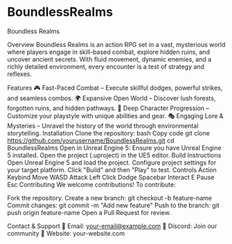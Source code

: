 # BoundlessRealms
Boundless Realms

Overview
Boundless Realms is an action RPG set in a vast, mysterious world where players engage in skill-based combat, explore hidden ruins, and uncover ancient secrets. With fluid movement, dynamic enemies, and a richly detailed environment, every encounter is a test of strategy and reflexes.

Features
🎮 Fast-Paced Combat – Execute skillful dodges, powerful strikes, and seamless combos.
🌍 Expansive Open World – Discover lush forests, forgotten ruins, and hidden pathways.
🏹 Deep Character Progression – Customize your playstyle with unique abilities and gear.
🎭 Engaging Lore & Mysteries – Unravel the history of the world through environmental storytelling.
Installation
Clone the repository:
bash
Copy code
git clone https://github.com/yourusername/BoundlessRealms.git
cd BoundlessRealms
Open in Unreal Engine 5:
Ensure you have Unreal Engine 5 installed.
Open the project (.uproject) in the UE5 editor.
Build Instructions
Open Unreal Engine 5 and load the project.
Configure project settings for your target platform.
Click "Build" and then "Play" to test.
Controls
Action	Keybind
Move	WASD
Attack	Left Click
Dodge	Spacebar
Interact	E
Pause	Esc
Contributing
We welcome contributions! To contribute:

Fork the repository.
Create a new branch: git checkout -b feature-name
Commit changes: git commit -m "Add new feature"
Push to the branch: git push origin feature-name
Open a Pull Request for review.


Contact & Support
📧 Email: your-email@example.com
💬 Discord: Join our community
🔗 Website: your-website.com

